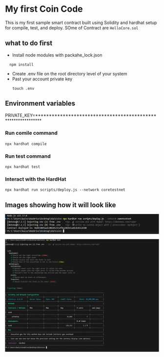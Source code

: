 # My first Coin Code

This is my first sample smart contract built using Solidity and hardhat setup for compile, test, and deploy. SOme of Contract are `` HelloCore.sol ``

## what to do first

* Install node modules with packahe_lock.json
    
```
  npm install
```
    
* Create .env file on the root directory level of your system
* Past your account private key
    ```shell
    touch .env
    ```
    
## Environment variables

PRIVATE_KEY=*************************************************************


### Run comile command

```
npx hardhat compile
```


### Run test command
```
npx hardhat test
```


### Interact with the HardHat


```
npx hardhat run scripts/deploy.js --network coretestnet
```


## Images showing how it will look like

![Deploy](./image/img1.png)

![Test](./image/img2.png)
